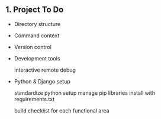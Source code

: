## 1. Project To Do

* Directory structure

* Command context

* Version control

* Development tools

    interactive remote debug

* Python & Django setup

    standardize python setup
    manage pip libraries
    install with requirements.txt

    build checklist for each functional area
    